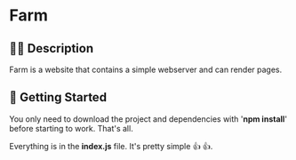 # Farm

## ✍🏻 Description
Farm is a website that contains a simple webserver and can render pages.

## 🚀 Getting Started
You only need to download the project and dependencies with '**npm install**' before starting to work. That's all.

Everything is in the **index.js** file. It's pretty simple :+1: :+1:.
